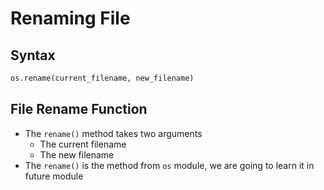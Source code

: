 # Renaming File

## Syntax

```python
os.rename(current_filename, new_filename)
```

## File Rename Function

- The `rename()` method takes two arguments
  - The current filename
  - The new filename
- The `rename()` is the method from `os` module, we are going to learn it in future module
